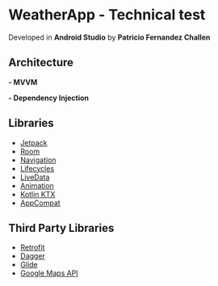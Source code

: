 # WeatherApp - Technical test

Developed in **Android Studio** by **Patricio Fernandez Challen** 

## Architecture

**- MVVM**

**- Dependency Injection**

## Libraries

 - [Jetpack](https://developer.android.com/jetpack/?gclid=EAIaIQobChMIqeeQhObQ6QIVvOy1Ch3eTAgQEAAYASAAEgLWfPD_BwE&gclsrc=aw.ds)
 - [Room](https://developer.android.com/jetpack/androidx/releases/room)
 - [Navigation](https://developer.android.com/guide/navigation/navigation-getting-started)
 - [Lifecycles](https://developer.android.com/topic/libraries/architecture/lifecycle)
 - [LiveData](https://developer.android.com/topic/libraries/architecture/livedata)
 - [Animation](https://developer.android.com/training/animation)
 - [Kotlin KTX](https://developer.android.com/kotlin/ktx)
 - [AppCompat](https://developer.android.com/topic/libraries/support-library/packages#v7-appcompat)

## Third Party Libraries

 - [Retrofit](https://square.github.io/retrofit/)
 - [Dagger](https://github.com/google/dagger)
 - [Glide](https://github.com/bumptech/glide)
 - [Google Maps API](https://developers.google.com/maps/documentation/android-sdk/intro)
